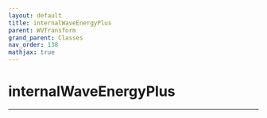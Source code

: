 ```yaml
---
layout: default
title: internalWaveEnergyPlus
parent: WVTransform
grand_parent: Classes
nav_order: 138
mathjax: true
---
```


#  internalWaveEnergyPlus




---

